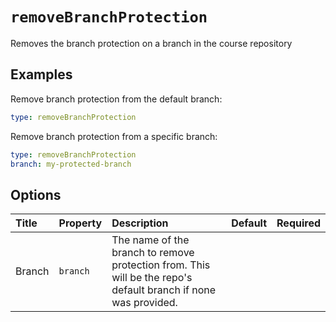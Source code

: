 <!--
  /!\ WARNING /!\
  This file's content is auto-generated, do NOT edit!
  All changes will be undone.
-->

# `removeBranchProtection`

Removes the branch protection on a branch in the course repository

## Examples

Remove branch protection from the default branch:

```yaml
type: removeBranchProtection
```

Remove branch protection from a specific branch:

```yaml
type: removeBranchProtection
branch: my-protected-branch
```

## Options

| Title | Property | Description | Default | Required |
| :---- | :--- | :---------- | :------ | :------- |
| Branch | `branch` | The name of the branch to remove protection from. This will be the repo's default branch if none was provided. |  |  |

